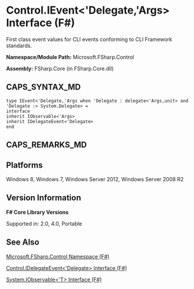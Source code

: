 # Control.IEvent<'Delegate,'Args> Interface (F#)

First class event values for CLI events conforming to CLI Framework standards.

**Namespace/Module Path:** Microsoft.FSharp.Control

**Assembly:** FSharp.Core (in FSharp.Core.dll)


## CAPS_SYNTAX_MD

```
type IEvent<'Delegate,'Args when 'Delegate : delegate<'Args,unit> and 'Delegate :> System.Delegate> =
interface
inherit IObservable<'Args>
inherit IDelegateEvent<'Delegate>
end
```

## CAPS_REMARKS_MD

## Platforms
Windows 8, Windows 7, Windows Server 2012, Windows Server 2008 R2


## Version Information
**F# Core Library Versions**

Supported in: 2.0, 4.0, Portable




## See Also
[Microsoft.FSharp.Control Namespace &#40;F&#35;&#41;](Microsoft.FSharp.Control+Namespace+%28F%23%29.md)

[Control.IDelegateEvent&#60;'Delegate&#62; Interface &#40;F&#35;&#41;](Control.IDelegateEvent+%27Delegate+Interface+%28F%23%29.md)

[System.IObservable&#60;'T&#62; Interface &#40;F&#35;&#41;](System.IObservableL%27TR+Interface+%28F%23%29.md)

